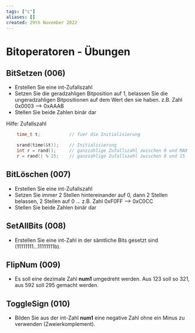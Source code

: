 ```yaml
---
tags: ["c"]
aliases: []
created: 29th November 2022
---
```


# Bitoperatoren - Übungen

##  BitSetzen (006)

- Erstellen Sie eine int-Zufallszahl 
- Setzen Sie die geradzahligen Bitposition auf 1, belassen Sie die ungeradzahligen Bitpositionen auf dem Wert den sie haben.
  z.B. Zahl 0x0003 --> 0xAAAB
- Stellen Sie beide Zahlen binär dar


Hilfe: Zufallszahl

```c
    time_t t;			// fuer die Initialisierung

    srand(time(&t));	// Initialisierung
    int r = rand();		// ganzzahlige Zufallszahl zwischen 0 und MAX
    r = rand() % 15;    // ganzzahlige Zufallszahl zwischen 0 und 15
```

##  BitLöschen (007)

- Erstellen Sie eine int-Zufallszahl 
- Setzen Sie immer 2 Stellen hintereinander auf 0, dann 2 Stellen belassen, 2 Stellen auf 0 ...
  z.B. Zahl 0xF0FF --> 0xC0CC
- Stellen Sie beide Zahlen binär dar

##  SetAllBits (008)

- Erstellen Sie eine int-Zahl in der sämtliche Bits gesetzt sind (11111111...11111111b).

##  FlipNum (009)

- Es soll eine dezimale Zahl **num1** umgedreht werden. Aus 123 soll so 321, aus 592 soll 295 gemacht werden.

##  ToggleSign (010)

- Bilden Sie aus der int-Zahl **num1** eine negative Zahl ohne ein Minus zu verwenden (Zweierkomplement).
